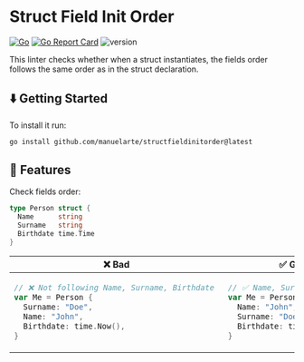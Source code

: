# Struct Field Init Order

[![Go](https://github.com/manuelarte/structfieldinitorder/actions/workflows/go.yml/badge.svg)](https://github.com/manuelarte/structfieldinitorder/actions/workflows/go.yml)
[![Go Report Card](https://goreportcard.com/badge/github.com/manuelarte/structfieldinitorder)](https://goreportcard.com/report/github.com/manuelarte/structfieldinitorder)
![version](https://img.shields.io/github/v/release/manuelarte/structfieldinitorder)

This linter checks whether when a struct instantiates, the fields order follows the same order as in the struct declaration.

## ⬇️  Getting Started

To install it run:

```bash
go install github.com/manuelarte/structfieldinitorder@latest
```

## 🚀 Features

Check fields order:

```go
type Person struct {
  Name      string
  Surname   string
  Birthdate time.Time
}
```

<table>
<thead><tr><th>❌ Bad</th><th>✅ Good</th></tr></thead>
<tbody>
<tr><td>

```go
// ❌ Not following Name, Surname, Birthdate 
var Me = Person {
  Surname: "Doe",
  Name: "John",
  Birthdate: time.Now(),
}
```

</td><td>

```go
// ✅ Name, Surname, Birthdate
var Me = Person {
  Name: "John",
  Surname: "Doe",
  Birthdate: time.Now(),
}
```

</td></tr>

</tbody>
</table>
